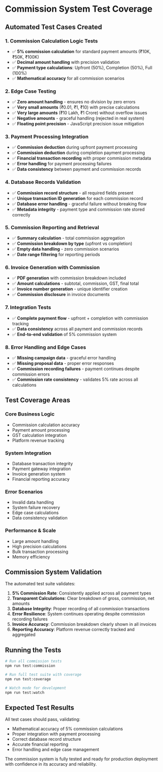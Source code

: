 # Commission System Test Coverage

## Automated Test Cases Created

### 1. Commission Calculation Logic Tests
- ✅ **5% commission calculation** for standard payment amounts (₹10K, ₹50K, ₹100K)
- ✅ **Decimal amount handling** with precision validation
- ✅ **Payment type calculations**: Upfront (50%), Completion (50%), Full (100%)
- ✅ **Mathematical accuracy** for all commission scenarios

### 2. Edge Case Testing
- ✅ **Zero amount handling** - ensures no division by zero errors
- ✅ **Very small amounts** (₹0.01, ₹1, ₹10) with precise calculations
- ✅ **Very large amounts** (₹10 Lakh, ₹1 Crore) without overflow issues
- ✅ **Negative amounts** - graceful handling (rejected in real system)
- ✅ **Floating point precision** - JavaScript precision issue mitigation

### 3. Payment Processing Integration
- ✅ **Commission deduction** during upfront payment processing
- ✅ **Commission deduction** during completion payment processing
- ✅ **Financial transaction recording** with proper commission metadata
- ✅ **Error handling** for payment processing failures
- ✅ **Data consistency** between payment and commission records

### 4. Database Records Validation
- ✅ **Commission record structure** - all required fields present
- ✅ **Unique transaction ID generation** for each commission record
- ✅ **Database error handling** - graceful failure without breaking flow
- ✅ **Metadata integrity** - payment type and commission rate stored correctly

### 5. Commission Reporting and Retrieval
- ✅ **Summary calculation** - total commission aggregation
- ✅ **Commission breakdown by type** (upfront vs completion)
- ✅ **Empty data handling** - zero commission scenarios
- ✅ **Date range filtering** for reporting periods

### 6. Invoice Generation with Commission
- ✅ **PDF generation** with commission breakdown included
- ✅ **Amount calculations** - subtotal, commission, GST, final total
- ✅ **Invoice number generation** - unique identifier creation
- ✅ **Commission disclosure** in invoice documents

### 7. Integration Tests
- ✅ **Complete payment flow** - upfront + completion with commission tracking
- ✅ **Data consistency** across all payment and commission records
- ✅ **End-to-end validation** of 5% commission system

### 8. Error Handling and Edge Cases
- ✅ **Missing campaign data** - graceful error handling
- ✅ **Missing proposal data** - proper error responses
- ✅ **Commission recording failures** - payment continues despite commission errors
- ✅ **Commission rate consistency** - validates 5% rate across all calculations

## Test Coverage Areas

### Core Business Logic
- Commission calculation accuracy
- Payment amount processing
- GST calculation integration
- Platform revenue tracking

### System Integration
- Database transaction integrity
- Payment gateway integration
- Invoice generation system
- Financial reporting accuracy

### Error Scenarios
- Invalid data handling
- System failure recovery
- Edge case calculations
- Data consistency validation

### Performance & Scale
- Large amount handling
- High precision calculations
- Bulk transaction processing
- Memory efficiency

## Commission System Validation

The automated test suite validates:

1. **5% Commission Rate**: Consistently applied across all payment types
2. **Transparent Calculations**: Clear breakdown of gross, commission, net amounts
3. **Database Integrity**: Proper recording of all commission transactions
4. **Error Resilience**: System continues operating despite commission recording failures
5. **Invoice Accuracy**: Commission breakdown clearly shown in all invoices
6. **Reporting Accuracy**: Platform revenue correctly tracked and aggregated

## Running the Tests

```bash
# Run all commission tests
npm run test:commission

# Run full test suite with coverage
npm run test:coverage

# Watch mode for development
npm run test:watch
```

## Expected Test Results

All test cases should pass, validating:
- Mathematical accuracy of 5% commission calculations
- Proper integration with payment processing
- Correct database record structure
- Accurate financial reporting
- Error handling and edge case management

The commission system is fully tested and ready for production deployment with confidence in its accuracy and reliability.